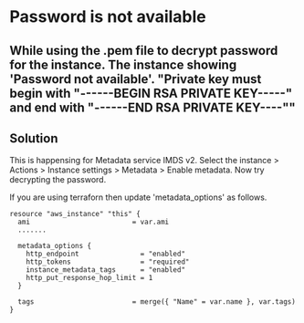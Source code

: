 
# Password is not available

## While using the .pem file to decrypt password for the instance. The instance showing 'Password not available'. "Private key must begin with "------BEGIN RSA PRIVATE KEY-----" and end with "------END RSA PRIVATE KEY----""

## Solution

This is happensing for Metadata service IMDS v2. 
Select the instance > Actions > Instance settings > Metadata > Enable metadata.
Now try decrypting the password. 


If you are using terraforn then update 'metadata_options' as follows.
```
resource "aws_instance" "this" {
  ami                         = var.ami
  .......

  metadata_options {
    http_endpoint               = "enabled"
    http_tokens                 = "required"
    instance_metadata_tags      = "enabled"
    http_put_response_hop_limit = 1
  }

  tags                        = merge({ "Name" = var.name }, var.tags)
}

```
